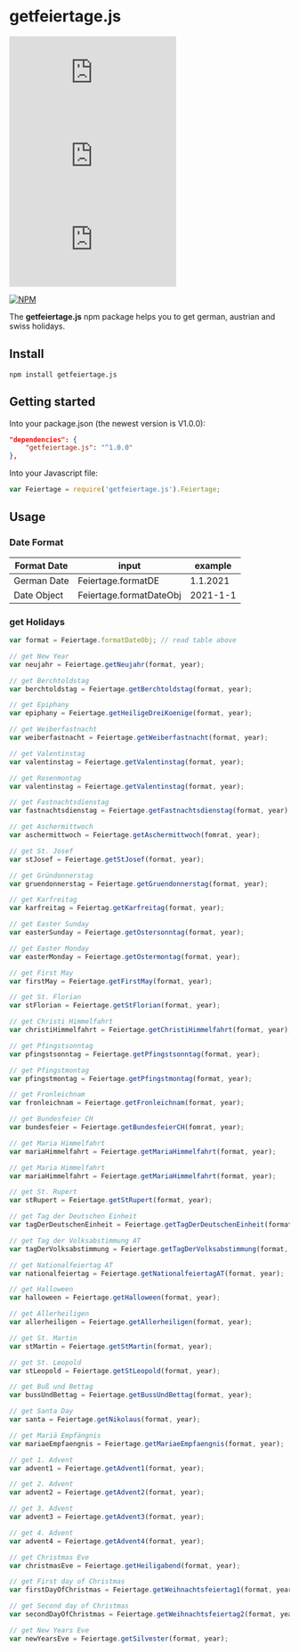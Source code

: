 # getfeiertage.js

[![NPM](https://img.shields.io/npm/v/getfeiertage.js)](https://www.npmjs.com/package/getfeiertage.js)
[![NPM_downloads](https://img.shields.io/npm/dm/getfeiertage.js)](https://www.npmjs.com/package/getfeiertage.js)
[![issues](https://img.shields.io/github/issues/mariuslang/getfeiertage.js)](https://github.com/MariusLang/getfeiertage.js)

[![NPM](https://nodei.co/npm/getfeiertage.js.png?compact=true)](https://nodei.co/npm/getfeiertage.js/)

The **getfeiertage.js** npm package helps you to get german, austrian and swiss holidays.

## Install
```
npm install getfeiertage.js
```

## Getting started
Into your package.json (the newest version is V1.0.0):
```json
"dependencies": {
    "getfeiertage.js": "^1.0.0"
},
```
Into your Javascript file:
```javascript
var Feiertage = require('getfeiertage.js').Feiertage;
```

## Usage
### Date Format
Format Date|input|example
---|---|---
German Date|Feiertage.formatDE|1.1.2021
Date Object|Feiertage.formatDateObj|2021-1-1

### get Holidays
```javascript
var format = Feiertage.formatDateObj; // read table above

// get New Year
var neujahr = Feiertage.getNeujahr(format, year);

// get Berchtoldstag
var berchtoldstag = Feiertage.getBerchtoldstag(format, year);

// get Epiphany
var epiphany = Feiertage.getHeiligeDreiKoenige(format, year);

// get Weiberfastnacht
var weiberfastnacht = Feiertage.getWeiberfastnacht(format, year);

// get Valentinstag
var valentinstag = Feiertage.getValentinstag(format, year);

// get Rosenmontag
var valentinstag = Feiertage.getValentinstag(format, year);

// get Fastnachtsdienstag
var fastnachtsdienstag = Feiertage.getFastnachtsdienstag(format, year);

// get Aschermittwoch
var aschermittwoch = Feiertage.getAschermittwoch(fomrat, year);

// get St. Josef
var stJosef = Feiertage.getStJosef(format, year);

// get Gründonnerstag
var gruendonnerstag = Feiertage.getGruendonnerstag(format, year);

// get Karfreitag
var karfreitag = Feiertag.getKarfreitag(format, year);

// get Easter Sunday
var easterSunday = Feiertage.getOstersonntag(format, year);

// get Easter Monday
var easterMonday = Feiertage.getOstermontag(format, year);

// get First May
var firstMay = Feiertage.getFirstMay(format, year);

// get St. Florian
var stFlorian = Feiertage.getStFlorian(format, year);

// get Christi Himmelfahrt
var christiHimmelfahrt = Feiertage.getChristiHimmelfahrt(format, year);

// get Pfingstsonntag
var pfingstsonntag = Feiertage.getPfingstsonntag(format, year);

// get Pfingstmontag
var pfingstmontag = Feiertage.getPfingstmontag(format, year);

// get Fronleichnam
var fronleichnam = Feiertage.getFronleichnam(format, year);

// get Bundesfeier CH
var bundesfeier = Feiertage.getBundesfeierCH(fomrat, year);

// get Maria Himmelfahrt
var mariaHimmelfahrt = Feiertage.getMariaHimmelfahrt(format, year);

// get Maria Himmelfahrt
var mariaHimmelfahrt = Feiertage.getMariaHimmelfahrt(format, year);

// get St. Rupert
var stRupert = Feiertage.getStRupert(format, year);

// get Tag der Deutschen Einheit
var tagDerDeutschenEinheit = Feiertage.getTagDerDeutschenEinheit(format, year);

// get Tag der Volksabstimmung AT
var tagDerVolksabstimmung = Feiertage.getTagDerVolksabstimmung(format, year);

// get Nationalfeiertag AT
var nationalfeiertag = Feiertage.getNationalfeiertagAT(format, year);

// get Halloween
var halloween = Feiertage.getHalloween(format, year);

// get Allerheiligen
var allerheiligen = Feiertage.getAllerheiligen(format, year);

// get St. Martin
var stMartin = Feiertage.getStMartin(format, year);

// get St. Leopold
var stLeopold = Feiertage.getStLeopold(format, year);

// get Buß und Bettag
var bussUndBettag = Feiertage.getBussUndBettag(format, year);

// get Santa Day
var santa = Feiertage.getNikolaus(format, year);

// get Mariä Empfängnis
var mariaeEmpfaengnis = Feiertage.getMariaeEmpfaengnis(format, year);

// get 1. Advent
var advent1 = Feiertage.getAdvent1(format, year);

// get 2. Advent
var advent2 = Feiertage.getAdvent2(format, year);

// get 3. Advent
var advent3 = Feiertage.getAdvent3(format, year);

// get 4. Advent
var advent4 = Feiertage.getAdvent4(format, year);

// get Christmas Eve
var christmasEve = Feiertage.getHeiligabend(format, year);

// get First day of Christmas
var firstDayOfChristmas = Feiertage.getWeihnachtsfeiertag1(format, year);

// get Second day of Christmas
var secondDayOfChristmas = Feiertage.getWeihnachtsfeiertag2(format, year);

// get New Years Eve
var newYearsEve = Feiertage.getSilvester(format, year);
```